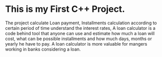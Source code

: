 # This is my First C++ Project.<bn> 
The project calculate Loan payment, Installments calculation according to certain period of time understand the interest rates, A loan calculator is a code behind tool that anyone can use and estimate how much a loan will cost, what can be possible installments and how much days, months or yearly he have to pay. A loan calculator is more valuable for mangers working in banks considering a loan.

